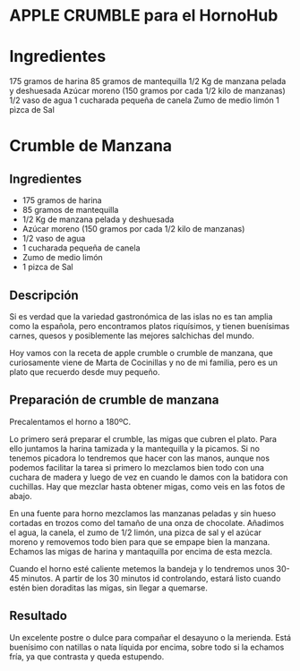 # APPLE CRUMBLE para el HornoHub

# Ingredientes
175 gramos de harina
85 gramos de mantequilla
1/2 Kg de manzana pelada y deshuesada
Azúcar moreno (150 gramos por cada 1/2 kilo de manzanas)
1/2 vaso de agua
1 cucharada pequeña de canela
Zumo de medio limón
1 pìzca de Sal

# Crumble de Manzana

## Ingredientes

* 175 gramos de harina
* 85 gramos de mantequilla
* 1/2 Kg de manzana pelada y deshuesada
* Azúcar moreno (150 gramos por cada 1/2 kilo de manzanas)
* 1/2 vaso de agua
* 1 cucharada pequeña de canela
* Zumo de medio limón
* 1 pizca de Sal

## Descripción

Si es verdad que la variedad gastronómica de las islas no es tan amplia como la española, pero encontramos platos riquísimos, y tienen buenísimas carnes, quesos y posiblemente las mejores salchichas del mundo.

Hoy vamos con la receta de apple crumble o crumble de manzana, que curiosamente viene de Marta de Cocinillas y no de mi familia, pero es un plato que recuerdo desde muy pequeño.

## Preparación de crumble de manzana
Precalentamos el horno a 180ºC.

Lo primero será preparar el crumble, las migas que cubren el plato. Para ello juntamos la harina tamizada y la mantequilla y la picamos. Si no tenemos picadora lo tendremos que hacer con las manos, aunque nos podemos facilitar la tarea si primero lo mezclamos bien todo con una cuchara de madera y luego de vez en cuando le damos con la batidora con cuchillas. Hay que mezclar hasta obtener migas, como veis en las fotos de abajo.

En una fuente para horno mezclamos las manzanas peladas y sin hueso cortadas en trozos como del tamaño de una onza de chocolate. Añadimos el agua, la canela, el zumo de 1/2 limón, una pizca de sal y el azúcar moreno y removemos todo bien para que se empape bien la manzana. Echamos las migas de harina y mantaquilla por encima de esta mezcla.

Cuando el horno esté caliente metemos la bandeja y lo tendremos unos 30-45 minutos. A partir de los 30 minutos id controlando, estará listo cuando estén bien doraditas las migas, sin llegar a quemarse.


## Resultado
Un excelente postre o dulce para compañar el desayuno o la merienda. Está buenísimo con natillas o nata líquida por encima, sobre todo si la echamos fría, ya que contrasta y queda estupendo.
